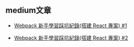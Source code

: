## medium文章

- [Webpack 新手學習踩坑紀錄(搭建 React 專案) #1](https://medium.com/@rickh999/webpack-%E6%96%B0%E6%89%8B%E5%AD%B8%E7%BF%92%E7%B4%80%E9%8C%84-%E6%90%AD%E5%BB%BAreact-%E5%B0%88%E6%A1%88-1-50f62e9df421)

- [Webpack 新手學習踩坑紀錄(搭建 React 專案) #2](https://medium.com/@rickh999/webpack-%E6%96%B0%E6%89%8B%E5%AD%B8%E7%BF%92%E8%B8%A9%E5%9D%91%E7%B4%80%E9%8C%84-%E6%90%AD%E5%BB%BA-react-%E5%B0%88%E6%A1%88-2-6126b9d91142)